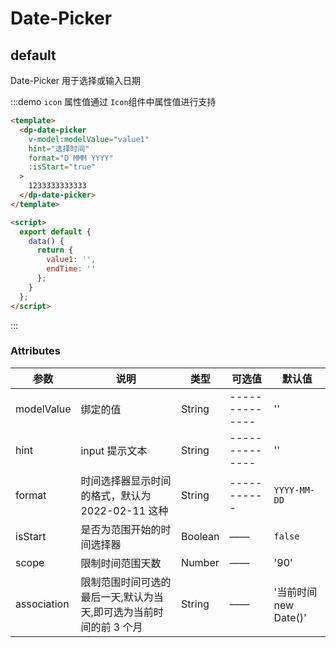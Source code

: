 # Date-Picker

## default

Date-Picker 用于选择或输入日期

:::demo `icon` 属性值通过 `Icon`组件中属性值进行支持

```html
<template>
  <dp-date-picker
    v-model:modelValue="value1"
    hint="选择时间"
    format="D MMM YYYY"
    :isStart="true"
  >
    1233333333333
  </dp-date-picker>
</template>

<script>
  export default {
    data() {
      return {
        value1: '',
        endTime: ''
      };
    }
  };
</script>
```

:::

### Attributes

| 参数        | 说明                                                              | 类型    | 可选值         | 默认值                |
| ----------- | ----------------------------------------------------------------- | ------- | -------------- | --------------------- |
| modelValue  | 绑定的值                                                          | String  | -------------- | ''                    |
| hint        | input 提示文本                                                    | String  | -------------- | ''                    |
| format      | 时间选择器显示时间的格式，默认为 2022-02-11 这种                  | String  | -----------    | `YYYY-MM-DD`          |
| isStart     | 是否为范围开始的时间选择器                                        | Boolean | ——             | `false`               |
| scope       | 限制时间范围天数                                                  | Number  | ——             | '90'                  |
| association | 限制范围时间可选的最后一天,默认为当天,即可选为当前时间的前 3 个月 | String  | ——             | '当前时间 new Date()' |
